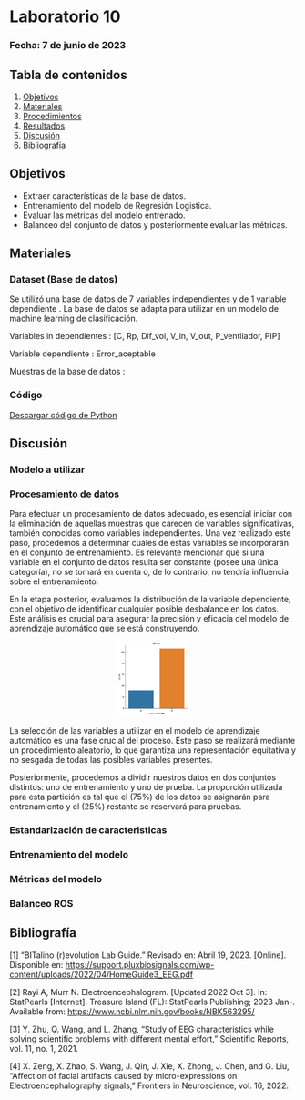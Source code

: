 # Laboratorio 10

### Fecha: 7 de junio de 2023



## Tabla de contenidos
 1. [Objetivos](https://github.com/MateoPortal/IntroSenales/blob/main/Documentaci%C3%B3n/Laboratorio5/Desarrollo.md#objetivos)
 2. [Materiales](https://github.com/MateoPortal/IntroSenales/blob/main/Documentaci%C3%B3n/Laboratorio5/Desarrollo.md#materiales)
 3. [Procedimientos](https://github.com/MateoPortal/IntroSenales/blob/main/Documentaci%C3%B3n/Laboratorio5/Desarrollo.md#procedimientos)
 4. [Resultados](https://github.com/MateoPortal/IntroSenales/blob/main/Documentaci%C3%B3n/Laboratorio5/Desarrollo.md#resultados-del-ploteo-de-la-se%C3%B1al-en-python)
 5. [Discusión](https://github.com/MateoPortal/IntroSenales/blob/main/Documentaci%C3%B3n/Laboratorio5/Desarrollo.md#discusi%C3%B3n)
 6. [Bibliografía](https://github.com/MateoPortal/IntroSenales/blob/main/Documentaci%C3%B3n/Laboratorio5/Desarrollo.md#bibliograf%C3%ADa)

## Objetivos

* Extraer características de la base de datos.
* Entrenamiento del modelo de Regresión Logistica.
* Evaluar las métricas del modelo entrenado. 
* Balanceo del conjunto de datos y posteriormente evaluar las métricas.

## Materiales

### Dataset (Base de datos)

Se utilizó una base de datos de 7 variables independientes y de 1 variable dependiente . La base de datos se adapta para utilizar en un modelo de machine learning de clasificación.

Variables in dependientes : [C, Rp, Dif_vol, V_in, V_out, P_ventilador, PIP]   </p>
Variable dependiente : Error_aceptable   </p>
Muestras de la base de datos : 

### Código 

[Descargar código de Python](https://github.com/MateoPortal/IntroSenales/blob/main/Documentaci%C3%B3n/Laboratorio5/py.txt)

## Discusión

### Modelo a utilizar



### Procesamiento de datos

Para efectuar un procesamiento de datos adecuado, es esencial iniciar con la eliminación de aquellas muestras que carecen de variables significativas, también conocidas como variables independientes. Una vez realizado este paso, procedemos a determinar cuáles de estas variables se incorporarán en el conjunto de entrenamiento. Es relevante mencionar que si una variable en el conjunto de datos resulta ser constante (posee una única categoría), no se tomará en cuenta o, de lo contrario, no tendría influencia sobre el entrenamiento.

En la etapa posterior, evaluamos la distribución de la variable dependiente, con el objetivo de identificar cualquier posible desbalance en los datos. Este análisis es crucial para asegurar la precisión y eficacia del modelo de aprendizaje automático que se está construyendo.

<p align="center">
  <img src="https://github.com/MateoPortal/IntroSenales/blob/main/ISB/Laboratorios/Regresion%20logistica%20-%20Balanceo%20ROS/Imagenes/balanceo1.png" alt="2hilo" width="25%">
  </p>

La selección de las variables a utilizar en el modelo de aprendizaje automático es una fase crucial del proceso. Este paso se realizará mediante un procedimiento aleatorio, lo que garantiza una representación equitativa y no sesgada de todas las posibles variables presentes.

Posteriormente, procedemos a dividir nuestros datos en dos conjuntos distintos: uno de entrenamiento y uno de prueba. La proporción utilizada para esta partición es tal que el (75%) de los datos se asignarán para entrenamiento y el (25%) restante se reservará para pruebas.


### Estandarización de caracteristicas




### Entrenamiento del modelo



### Métricas del modelo



### Balanceo ROS


## Bibliografía
[1] “BITalino (r)evolution Lab Guide.” Revisado en: Abril 19, 2023. [Online]. Disponible en: https://support.pluxbiosignals.com/wp-content/uploads/2022/04/HomeGuide3_EEG.pdf

[2] Rayi A, Murr N. Electroencephalogram. [Updated 2022 Oct 3]. In: StatPearls [Internet]. Treasure Island (FL): StatPearls Publishing; 2023 Jan-. Available from: https://www.ncbi.nlm.nih.gov/books/NBK563295/

[3] Y. Zhu, Q. Wang, and L. Zhang, “Study of EEG characteristics while solving scientific problems with different mental effort,” Scientific Reports, vol. 11, no. 1, 2021. 

[4] X. Zeng, X. Zhao, S. Wang, J. Qin, J. Xie, X. Zhong, J. Chen, and G. Liu, “Affection of facial artifacts caused by micro-expressions on Electroencephalography signals,” Frontiers in Neuroscience, vol. 16, 2022. 
